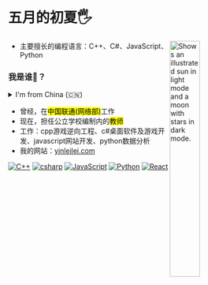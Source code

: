 # 五月的初夏🖐️

<picture>
    <source media="(prefers-color-scheme: dark)" srcset="https://user-images.githubusercontent.com/25423296/163456776-7f95b81a-f1ed-45f7-b7ab-8fa810d529fa.png">
    <source media="(prefers-color-scheme: light)" srcset="https://user-images.githubusercontent.com/25423296/163456779-a8556205-d0a5-45e2-ac17-42d089e3c3f8.png">
    <img alt="Shows an illustrated sun in light mode and a moon with stars in dark mode." src="https://user-images.githubusercontent.com/25423296/163456779-a8556205-d0a5-45e2-ac17-42d089e3c3f8.png" width="35%" align="right">
</picture>

- 主要擅长的编程语言：C++、C#、JavaScript、Python

### 我是谁🤔？

<details>
<summary>I'm from China (🇨🇳)</summary>
"I love my country."
</details>


- 曾经，在<mark>中国联通(网络部)</mark>工作 
- 现在，担任公立学校编制内的<mark>教师</mark>
- 工作：cpp游戏逆向工程、c#桌面软件及游戏开发、javascript网站开发、python数据分析
- 我的网站：[yinleilei.com](https://yinleilei.com/)

[![C++](https://img.shields.io/badge/C%2B%2B-00599C?style=for-the-badge&logo=c%2B%2B&logoColor=white)](https://en.cppreference.com/w/Main_Page)
[![csharp](https://img.shields.io/badge/C%23-239120?style=for-the-badge&logo=c-sharp&logoColor=white)](https://learn.microsoft.com/en-us/dotnet/csharp/)
[![JavaScript](https://img.shields.io/badge/JavaScript-F7DF1E?style=for-the-badge&logo=JavaScript&logoColor=white)](https://developer.mozilla.org/en-US/)
[![Python](https://img.shields.io/badge/Python-3776AB?style=for-the-badge&logo=python&logoColor=white)](https://www.python.org/)
[![React](https://img.shields.io/badge/React-20232A?style=for-the-badge&logo=react&logoColor=61DAFB)](https://react.dev/)
